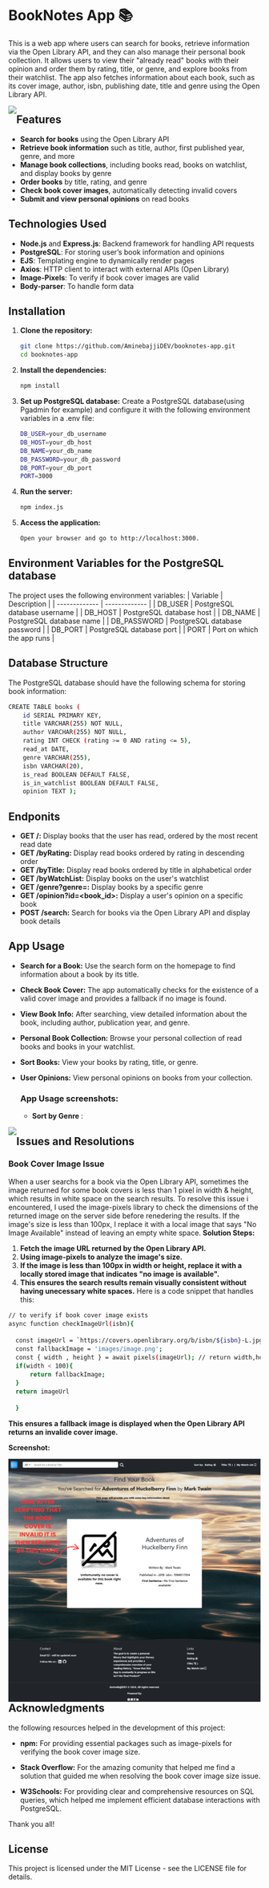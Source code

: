 # BookNotes App 📚

This is a web app where users can search for books, retrieve information via the Open Library API, and they can also manage their personal book collection. It allows users to view their "already read" books with their opinion and order them by rating, title, or genre, and explore books from their watchlist. The app also fetches information about each book, such as its cover image, author, isbn, publishing date, title and genre using the Open Library API.

<img src = "public/images/Screenshot 2024-10-08 at 16-53-17 Books I've Read.png" style = "float: left"/>

## Features

- **Search for books** using the Open Library API
- **Retrieve book information** such as title, author, first published year, genre, and more
- **Manage book collections**, including books read, books on watchlist, and display books by genre
- **Order books** by title, rating, and genre
- **Check book cover images**, automatically detecting invalid covers
- **Submit and view personal opinions** on read books

## Technologies Used

- **Node.js** and **Express.js**: Backend framework for handling API requests
- **PostgreSQL**: For storing user’s book information and opinions
- **EJS**: Templating engine to dynamically render pages
- **Axios**: HTTP client to interact with external APIs (Open Library)
- **Image-Pixels**: To verify if book cover images are valid
- **Body-parser**: To handle form data

## Installation

1. **Clone the repository:**
   ```bash
   git clone https://github.com/AminebajjiDEV/booknotes-app.git
   cd booknotes-app
   
2. **Install the dependencies:**
   ```bash
   npm install
   
3. **Set up PostgreSQL database:** Create a PostgreSQL database(using Pgadmin for example) and configure it with the following environment variables in a .env file:  
    ```bash
    DB_USER=your_db_username
    DB_HOST=your_db_host
    DB_NAME=your_db_name
    DB_PASSWORD=your_db_password
    DB_PORT=your_db_port
    PORT=3000
4. **Run the server:**
    ```bash
    npm index.js

5. **Access the application:**
    ```bash
   Open your browser and go to http://localhost:3000.

## Environment Variables for the PostgreSQL database
  The project uses the following environment variables:
  | Variable  | Description |
  | ------------- | ------------- |
  | DB_USER  | PostgreSQL database username  |
  | DB_HOST  | PostgreSQL database host  |
  | DB_NAME  | PostgreSQL database name  |
  | DB_PASSWORD  | 	PostgreSQL database password  |
  | DB_PORT  | PostgreSQL database port  |
  | PORT  | Port on which the app runs  |
  
## Database Structure
The PostgreSQL database should have the following schema for storing book information:
  ```bash
  CREATE TABLE books (
      id SERIAL PRIMARY KEY,
      title VARCHAR(255) NOT NULL,
      author VARCHAR(255) NOT NULL,
      rating INT CHECK (rating >= 0 AND rating <= 5),
      read_at DATE,
      genre VARCHAR(255),
      isbn VARCHAR(20),
      is_read BOOLEAN DEFAULT FALSE,
      is_in_watchlist BOOLEAN DEFAULT FALSE,
      opinion TEXT );
  ```

  ## Endponits
  - **GET /:** Display books that the user has read, ordered by the most recent read date
  - **GET /byRating:** Display read books ordered by rating in descending order
  - **GET /byTitle:** Display read books ordered by title in alphabetical order
  - **GET /byWatchList:** Display books on the user's watchlist
  - **GET /genre?genre=<genre>:** Display books by a specific genre
  - **GET /opinion?id=<book_id>:** Display a user's opinion on a specific book
  - **POST /search:** Search for books via the Open Library API and display book details

  ## App Usage
  - **Search for a Book:** Use the search form on the homepage to find information about a book by its title.  
  - **Check Book Cover:** The app automatically checks for the existence of a valid cover image and provides a fallback if no image is found.
  - **View Book Info:** After searching, view detailed information about the book, including author, publication year, and genre.
  - **Personal Book Collection:** Browse your personal collection of read books and books in your watchlist.
  - **Sort Books:** View your books by rating, title, or genre.
  - **User Opinions:** View personal opinions on books from your collection.
    
    ### App Usage screenshots:
    - **Sort by Genre** :
<img src = "public/images/sc2.png" style = "float: left"/>



  ## Issues and Resolutions
  ### Book Cover Image Issue
  When a user searchs for a book via the Open Library API, sometimes the image returned for some book covers is less than 1 pixel in width & height, which results in white space on the search results. To resolve this issue i encountered, I used the image-pixels library to check the dimensions of the returned image on the server side before renedering the results. If the image's size is less than 100px, I replace it with a local image that says "No Image Available" instead of leaving an empty white space.
**Solution Steps:**
1. **Fetch the image URL returned by the Open Library API.**
2. **Using image-pixels to analyze the image's size.**
3. **If the image is less than 100px in width or height, replace it with a locally stored image that indicates "no image is available".**
4. **This ensures the search results remain visually consistent without having unecessary white spaces.**
Here is a code snippet that handles this:
  ```bash
  // to verify if book cover image exists 
  async function checkImageUrl(isbn){

    const imageUrl = `https://covers.openlibrary.org/b/isbn/${isbn}-L.jpg`;
    const fallbackImage = 'images/image.png';
    const { width , height } = await pixels(imageUrl); // return width,height in PX
    if(width < 100){
        return fallbackImage;
    }
    return imageUrl
    
    }
   ```
**This ensures a fallback image is displayed when the Open Library API returns an invalide cover image.**

**Screenshot:**

<img src = "public/images/sc.png" style = "float: left"/>

## Acknowledgments

the following resources helped in the development of this project:

   - **npm:** For providing essential packages such as image-pixels for verifying the book cover image size.

   - **Stack Overflow:** For the amazing comunity that helped me find a solution that guided me when resolving the book cover image size issue.

   - **W3Schools:** For providing clear and comprehensive resources on SQL queries, which helped me implement efficient database interactions with PostgreSQL.

Thank you all!

## License

This project is licensed under the MIT License - see the LICENSE file for details.
